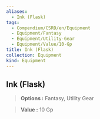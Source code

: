 ```yaml
---
aliases:
  - Ink (Flask)
tags:
  - Compendium/CSRD/en/Equipment
  - Equipment/Fantasy
  - Equipment/Utility-Gear
  - Equipment/Value/10-Gp
title: Ink (Flask)
collection: Equipment
kind: Equipment
---
```

## Ink (Flask)    
    
>    
> **Options :** Fantasy, Utility Gear    
> **Value :** 10 Gp